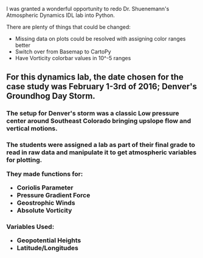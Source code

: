 I was granted a wonderful opportunity to redo Dr. Shuenemann's Atmospheric Dynamics IDL lab into Python.

There are plenty of things that could be changed:
* Missing data on plots could be resolved with assigning color ranges better
* Switch over from Basemap to CartoPy
* Have Vorticity colorbar values in 10^-5 ranges

<h2><font>For this dynamics lab, the date chosen for the case study was February 1-3rd of 2016; Denver's Groundhog Day Storm. </font></h2>

<h3><font>The setup for Denver's storm was a classic Low pressure center around Southeast Colorado bringing upslope flow and vertical motions.</font></h3>

<h3><font>The students were assigned a lab as part of their final grade to read in raw data and manipulate it to get atmospheric variables for plotting.

They made functions for:
* Coriolis Parameter 
* Pressure Gradient Force
* Geostrophic Winds
* Absolute Vorticity
</font></h3>

<h3><font>

Variables Used:
* Geopotential Heights
* Latitude/Longitudes 
</font></h3>

